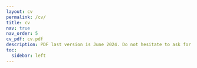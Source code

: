 ```yaml
---
layout: cv
permalink: /cv/
title: cv
nav: true
nav_order: 5
cv_pdf: cv.pdf
description: PDF last version is June 2024. Do not hesitate to ask for a recent version if PDF is outdated.
toc:
  sidebar: left
---
```


